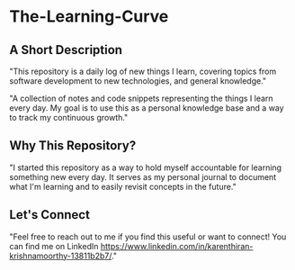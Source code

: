# The-Learning-Curve

## A Short Description

"This repository is a daily log of new things I learn, covering topics from software development to new technologies, and general knowledge."

"A collection of notes and code snippets representing the things I learn every day. My goal is to use this as a personal knowledge base and a way to track my continuous growth."

## Why This Repository?

"I started this repository as a way to hold myself accountable for learning something new every day. It serves as my personal journal to document what I'm learning and to easily revisit concepts in the future."

## Let's Connect

"Feel free to reach out to me if you find this useful or want to connect! You can find me on LinkedIn https://www.linkedin.com/in/karenthiran-krishnamoorthy-13811b2b7/."
